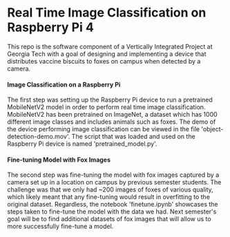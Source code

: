 # Real Time Image Classification on Raspberry Pi 4

This repo is the software component of a Vertically Integrated Project at Georgia Tech with a goal of designing and implementing a device that distributes vaccine biscuits to foxes on campus when detected by a camera. 

#### Image Classification on a Raspberry Pi
The first step was setting up the Raspberry Pi device to run a pretrained MobileNetV2 model in order to perform real time image classification. MobileNetV2 has been pretrained on ImageNet, a dataset which has 1000 different image classes and includes animals such as foxes. The demo of the device performing image classification can be viewed in the file 'object-detection-demo.mov'. The script that was loaded and used on the Raspberry Pi device is named 'pretrained_model.py'. 

#### Fine-tuning Model with Fox Images
The second step was fine-tuning the model with fox images captured by a camera set up in a location on campus by previous semester students. The challenge was that we only had ~200 images of foxes of various quality, which likely meant that any fine-tuning would result in overfitting to the original dataset. Regardless, the notebook 'finetune.ipynb' showcases the steps taken to fine-tune the model with the data we had. Next semester's goal will be to find additional datasets of fox images that will allow us to more successfully fine-tune a model. 
